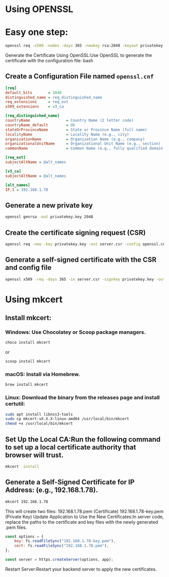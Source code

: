 # Using OPENSSL

# Easy one step:

```bash
openssl req -x509 -nodes -days 365 -newkey rsa:2048 -keyout privatekey.key -out certificate.crt
```

Generate the Certificate Using OpenSSL:Use OpenSSL to generate the certificate with the configuration file:
bash

## Create a Configuration File named `openssl.cnf`

```ini
[req]
default_bits       = 2048
distinguished_name = req_distinguished_name
req_extensions     = req_ext
x509_extensions    = v3_ca

[req_distinguished_name]
countryName                = Country Name (2 letter code)
countryName_default        = US
stateOrProvinceName        = State or Province Name (full name)
localityName               = Locality Name (e.g., city)
organizationName           = Organization Name (e.g., company)
organizationalUnitName     = Organizational Unit Name (e.g., section)
commonName                 = Common Name (e.g., fully qualified domain name)

[req_ext]
subjectAltName = @alt_names

[v3_ca]
subjectAltName = @alt_names

[alt_names]
IP.1 = 192.168.1.78

```

## Generate a new private key

```bash
openssl genrsa -out privatekey.key 2048
```

## Create the certificate signing request (CSR)

```bash
openssl req -new -key privatekey.key -out server.csr -config openssl.cnf
```

## Generate a self-signed certificate with the CSR and config file

```bash
openssl x509 -req -days 365 -in server.csr -signkey privatekey.key -out certificate.crt -extensions v3_ca -extfile openssl.cnf
```

# Using mkcert

## Install mkcert:

### Windows: Use Chocolatey or Scoop package managers.

```bash
choco install mkcert
```

or

```bash
scoop install mkcert
```

### macOS: Install via Homebrew.

```bash
brew install mkcert
```

### Linux: Download the binary from the releases page and install certutil:

```bash
sudo apt install libnss3-tools
sudo cp mkcert-vX.X.X-linux-amd64 /usr/local/bin/mkcert
chmod +x /usr/local/bin/mkcert
```

## Set Up the Local CA:Run the following command to set up a local certificate authority that browser will trust.

```bash
mkcert -install
```

## Generate a Self-Signed Certificate for IP Address: (e.g., 192.168.1.78).

```bash
mkcert 192.168.1.78
```

This will create two files:
192.168.1.78.pem (Certificate)
192.168.1.78-key.pem (Private Key)
Update Application to Use the New Certificates:In server code, replace the paths to the certificate and key files with the newly generated .pem files.

```javascript
const options = {
    key: fs.readFileSync("192.168.1.78-key.pem"),
    cert: fs.readFileSync("192.168.1.78.pem"),
};

const server = https.createServer(options, app);
```

Restart Server:Restart your backend server to apply the new certificates.

